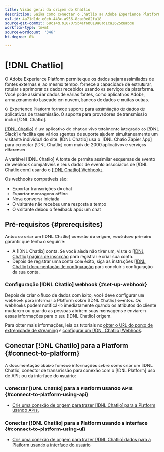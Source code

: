 ```yaml
---
title: Visão geral da origem do Chatlio
description: Saiba como conectar o Chatlio ao Adobe Experience Platform usando APIs ou a interface do usuário utilizando webhooks
exl-id: 4a71d1dc-e0eb-443e-a956-8caa0e82fa18
source-git-commit: 68c14d7b187075b4af6b019a8bd1ca2625beabde
workflow-type: tm+mt
source-wordcount: '346'
ht-degree: 0%

---
```


# [!DNL Chatlio]

O Adobe Experience Platform permite que os dados sejam assimilados de fontes externas e, ao mesmo tempo, fornece a capacidade de estruturar, rotular e aprimorar os dados recebidos usando os serviços da plataforma. Você pode assimilar dados de várias fontes, como aplicativos Adobe, armazenamento baseado em nuvem, bancos de dados e muitas outras.

O Experience Platform fornece suporte para assimilação de dados de aplicativos de transmissão. O suporte para provedores de transmissão inclui [!DNL Chatlio].

[[!DNL Chatlio]](https://chatlio.com/) é um aplicativo de chat ao vivo totalmente integrado ao [!DNL Slack] e facilita que vários agentes de suporte ajudem simultaneamente um visitante individual do site. [!DNL Chatlio] usa o [!DNL Chatio Zapier App] para conectar [!DNL Chatlio] com mais de 2000 aplicativos e serviços diferentes.

A variável [!DNL Chatlio] A fonte de permite assimilar esquemas de evento de webhook compatíveis e seus dados de evento associados de [!DNL Chatlio.com] usando o [[!DNL Chatlio] Webhooks](https://chatlio.com/docs/webhooks/).

Os webhooks compatíveis são:

* Exportar transcrições do chat
* Exportar mensagens offline
* Nova conversa iniciada
* O visitante não recebeu uma resposta a tempo
* O visitante deixou o feedback após um chat

## Pré-requisitos {#prerequisites}

Antes de criar um [!DNL Chatlio] conexão de origem, você deve primeiro garantir que tenha o seguinte:

* A [!DNL Chatlio] conta. Se você ainda não tiver um, visite o [[!DNL Chatlio] página de inscrição](https://chatlio.com/app/#/signup) para registrar e criar sua conta.
* Depois de registrar uma conta com êxito, siga as instruções [[!DNL Chatlio] documentação de configuração](https://chatlio.com/docs/setup/) para concluir a configuração da sua conta.

### Configuração [!DNL Chatlio] webhook {#set-up-webhook}

Depois de criar o fluxo de dados com êxito, você deve configurar um webhook para informar a Platform sobre [!DNL Chatlio] eventos. Os webhooks podem notificá-lo imediatamente quando os atributos do cliente mudarem ou quando as pessoas abrirem suas mensagens e enviarem essas informações para o seu [!DNL Chatlio] origem.

Para obter mais informações, leia os tutoriais no [obter o URL do ponto de extremidade de streaming](../../tutorials/ui/create/marketing-automation/chatlio-webhook.md#get-streaming-endpoint) e [configurar um [!DNL Chatlio] Webhook](../../tutorials/ui/create/marketing-automation/chatlio-webhook.md#set-up-webhook).

## Conectar [!DNL Chatlio] para a Platform {#connect-to-platform}

A documentação abaixo fornece informações sobre como criar um [!DNL Chatlio] conector de transmissão para conexão com o [!DNL Platform] uso de APIs ou da interface do usuário:

### Conectar [!DNL Chatlio] para a Platform usando APIs {#connect-to-platform-using-api}

* [Crie uma conexão de origem para trazer [!DNL Chatlio] para a Platform usando APIs.](../../tutorials/api/create/marketing-automation/chatlio-webhook.md)

### Conectar [!DNL Chatlio] para a Platform usando a interface {#connect-to-platform-using-ui}

* [Crie uma conexão de origem para trazer [!DNL Chatlio] dados para a Platform usando a interface do usuário](../../tutorials/ui/create/marketing-automation/chatlio-webhook.md)
